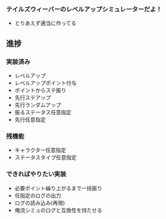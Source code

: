 ### テイルズウィーバーのレベルアップシミュレーターだよ！


 - とりあえず適当に作ってる
 


## 進捗


### 実装済み

 - レベルアップ
 - レベルアップポイント付与
 - ポイントからステ振り
 - 先行ステアップ
 - 先行ランダムアップ
 - 振るステータス任意指定
 - 先行任意指定



### 残機能


 - キャラクター任意指定
 - ステータスタイプ任意指定




### できればやりたい実装

 - 必要ポイント繰り上がるまで一括振り
 - 任指定のログの出力
 - ログの読み込み(再現)
 - 俺流シミュのログと互換性を持たせる
